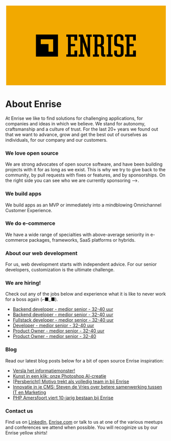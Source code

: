 <p align="center"><a href="https://enrise.com" target="_blank"><img src="https://github.com/enrise/.github/blob/master/images/logo.png?raw=true"></a></p>

# About Enrise

At Enrise we like to find solutions for challenging applications, for companies and ideas in which we believe. We stand for autonomy, craftsmanship and a culture of trust. For the last 20+ years we found out that we want to advance, grow and get the best out of ourselves as individuals, for our company and our customers.

### We love open source

We are strong advocates of open source software, and have been building projects with it for as long as we exist.
This is why we try to give back to the community, by pull requests with fixes or features, and by sponsorships.
On the right side you can see who we are currently sponsoring -->.

### We build apps
We build apps as an MVP or immediately into a mindblowing Omnichannel Customer Experience.

### We do e-commerce
We have a wide range of specialties with above-average seniority in e-commerce packages, frameworks, SaaS platforms or hybrids.

### About our web development
For us, web development starts with independent advice. For our senior developers, customization is the ultimate challenge.

### We are hiring!

Check out any of the jobs below and experience what it is like to never work for a boss again (⌐■_■).

<!-- JOB-LIST:START -->
- [Backend developer - medior  senior - 32-40 uur](https://jobs.enrise.com/developer-team-craft)
- [Backend developer - medior senior - 32-40 uur](https://jobs.enrise.com/backend-developer)
- [Fullstack developer - medior senior - 32-40 uur](https://jobs.enrise.com/fullstack-developer-team-quantum)
- [Developer - medior senior - 32-40 uur](https://jobs.enrise.com/fullstack-developer-team-hubble/nl)
- [Product Owner - medior senior - 32-40 uur](https://jobs.enrise.com/product-owner-team-quantum-2/nl)
- [Product Owner - medior senior - 32-40](https://jobs.enrise.com/product-owner-team-impact/nl)
<!-- JOB-LIST:END -->

### Blog

Read our latest blog posts below for a bit of open source Enrise inspiration:

<!-- POST-LIST:START -->
- [Versla het informatiemonster!](https://enrise.com/2023/10/procesautomatisering-dit-zijn-de-voordelen/)
- [Kunst in een klik: onze Photoshop AI-creatie](https://enrise.com/2023/10/photoshop-ai/)
- [[Persbericht] Motivo trekt als volledig team in bij Enrise](https://enrise.com/2023/09/persbericht-motivo-trekt-als-volledig-team-in-bij-enrise/)
- [Innovatie in je CMS: Steven de Vries over betere samenwerking tussen IT en Marketing](https://enrise.com/2023/09/innovatie-in-je-cms/)
- [PHP Amersfoort viert 10-jarig bestaan bij Enrise](https://enrise.com/2023/09/php-amersfoort-viert-10-jarig-bestaan-bij-enrise/)
<!-- POST-LIST:END -->

### Contact us

Find us on <a href="https://www.linkedin.com/company/enrise/" target="_blank">LinkedIn</a>, <a href="https://enrise.com" target="_blank">Enrise.com</a> or talk to us at one of the various meetups and conferences we attend when possible. You will recoginize us by our Enrise yellow shirts!
